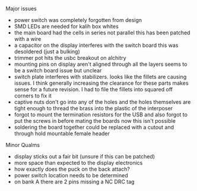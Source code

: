 Major issues
- power switch was completely forgotten from design
- SMD LEDs are needed for kalih box whites
- the main board had the cells in series not parallel this has been patched with a wire
- a capacitor on the display interferes with the switch board this was desoldered (just a bulking)
- trimmer pot hits the usbc breakout on alchitry
- mounting pins on display aren't aligned through all the layers seems to be a switch board issue but unclear
- switch plate interferes with stabilizers. looks like the fillets are causing issues. I think generally increasing the clearance for these parts makes sense for a future revision. I had to file the fillets into squared off corners to fix it
- captive nuts don't go into any of the holes and the holes themselves are tight enough to thread the brass into the plastic of the interposer
- forgot to mount the termination resistors for the USB and also forgot to put the screws in before mating the boards now this isn't possible
- soldering the board together could be replaced with a cutout and through hold mountable female header

Minor Qualms
- display sticks out a fair bit (unsure if this can be patched)
- more space than expected to the display electronics 
- how exactly does the puck on the back attach?
- power switch location needs to be determined
- on bank A there are 2 pins missing a NC DRC tag